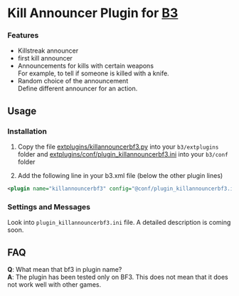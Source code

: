 # Kill Announcer Plugin for [B3](http://www.bigbrotherbot.net/ "BigBrotherBot")

### Features

- Killstreak announcer
- first kill announcer
- Announcements for kills with certain weapons  
  For example, to tell if someone is killed with a knife.
- Random choice of the announcement  
  Define different announcer for an action.

## Usage

### Installation
1. Copy the file [extplugins/killannouncerbf3.py](extplugins/killannouncerbf3.py) into your `b3/extplugins` folder and
[extplugins/conf/plugin_killannouncerbf3.ini](extplugins/conf/plugin_killannouncerbf3.ini) into your `b3/conf` folder

2. Add the following line in your b3.xml file (below the other plugin lines)
```xml
<plugin name="killannouncerbf3" config="@conf/plugin_killannouncerbf3.ini"/>
```

### Settings and Messages
Look into `plugin_killannouncerbf3.ini` file. A detailed description is coming soon.

## FAQ
**Q**: What mean that bf3 in plugin name?  
**A**: The plugin has been tested only on BF3. This does not mean that it does not work well with other games.
